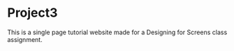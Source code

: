 # Project3
This is a single page tutorial website made for a Designing for Screens class assignment.
